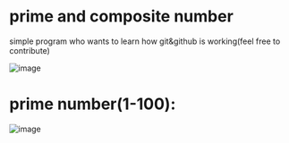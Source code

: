 # prime and composite number
simple program who wants to learn how git&amp;github is working(feel free to contribute)
 
![image](https://user-images.githubusercontent.com/69362726/89986479-42ae1280-dc9a-11ea-859c-b2cd364b5e5c.png)
# prime number(1-100):
![image](https://user-images.githubusercontent.com/69362726/89987159-34acc180-dc9b-11ea-93e2-2ff57f9028ff.png)


